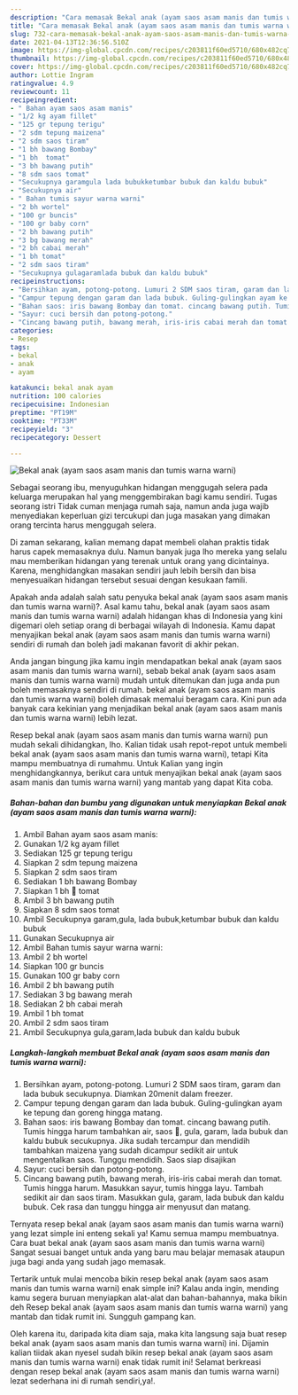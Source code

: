 ```yaml
---
description: "Cara memasak Bekal anak (ayam saos asam manis dan tumis warna warni) yang lezat dan Mudah Dibuat"
title: "Cara memasak Bekal anak (ayam saos asam manis dan tumis warna warni) yang lezat dan Mudah Dibuat"
slug: 732-cara-memasak-bekal-anak-ayam-saos-asam-manis-dan-tumis-warna-warni-yang-lezat-dan-mudah-dibuat
date: 2021-04-13T12:36:56.510Z
image: https://img-global.cpcdn.com/recipes/c203811f60ed5710/680x482cq70/bekal-anak-ayam-saos-asam-manis-dan-tumis-warna-warni-foto-resep-utama.jpg
thumbnail: https://img-global.cpcdn.com/recipes/c203811f60ed5710/680x482cq70/bekal-anak-ayam-saos-asam-manis-dan-tumis-warna-warni-foto-resep-utama.jpg
cover: https://img-global.cpcdn.com/recipes/c203811f60ed5710/680x482cq70/bekal-anak-ayam-saos-asam-manis-dan-tumis-warna-warni-foto-resep-utama.jpg
author: Lottie Ingram
ratingvalue: 4.9
reviewcount: 11
recipeingredient:
- " Bahan ayam saos asam manis"
- "1/2 kg ayam fillet"
- "125 gr tepung terigu"
- "2 sdm tepung maizena"
- "2 sdm saos tiram"
- "1 bh bawang Bombay"
- "1 bh  tomat"
- "3 bh bawang putih"
- "8 sdm saos tomat"
- "Secukupnya garamgula lada bubukketumbar bubuk dan kaldu bubuk"
- "Secukupnya air"
- " Bahan tumis sayur warna warni"
- "2 bh wortel"
- "100 gr buncis"
- "100 gr baby corn"
- "2 bh bawang putih"
- "3 bg bawang merah"
- "2 bh cabai merah"
- "1 bh tomat"
- "2 sdm saos tiram"
- "Secukupnya gulagaramlada bubuk dan kaldu bubuk"
recipeinstructions:
- "Bersihkan ayam, potong-potong. Lumuri 2 SDM saos tiram, garam dan lada bubuk secukupnya. Diamkan 20menit dalam freezer."
- "Campur tepung dengan garam dan lada bubuk. Guling-gulingkan ayam ke tepung dan goreng hingga matang."
- "Bahan saos: iris bawang Bombay dan tomat. cincang bawang putih. Tumis hingga harum tambahkan air, saos 🍅, gula, garam, lada bubuk dan kaldu bubuk secukupnya. Jika sudah tercampur dan mendidih tambahkan maizena yang sudah dicampur sedikit air untuk mengentalkan saos. Tunggu mendidih. Saos siap disajikan"
- "Sayur: cuci bersih dan potong-potong."
- "Cincang bawang putih, bawang merah, iris-iris cabai merah dan tomat. Tumis hingga harum. Masukkan sayur, tumis hingga layu. Tambah sedikit air dan saos tiram. Masukkan gula, garam, lada bubuk dan kaldu bubuk. Cek rasa dan tunggu hingga air menyusut dan matang."
categories:
- Resep
tags:
- bekal
- anak
- ayam

katakunci: bekal anak ayam 
nutrition: 100 calories
recipecuisine: Indonesian
preptime: "PT19M"
cooktime: "PT33M"
recipeyield: "3"
recipecategory: Dessert

---
```



![Bekal anak (ayam saos asam manis dan tumis warna warni)](https://img-global.cpcdn.com/recipes/c203811f60ed5710/680x482cq70/bekal-anak-ayam-saos-asam-manis-dan-tumis-warna-warni-foto-resep-utama.jpg)

Sebagai seorang ibu, menyuguhkan hidangan menggugah selera pada keluarga merupakan hal yang menggembirakan bagi kamu sendiri. Tugas seorang istri Tidak cuman menjaga rumah saja, namun anda juga wajib menyediakan keperluan gizi tercukupi dan juga masakan yang dimakan orang tercinta harus menggugah selera.

Di zaman  sekarang, kalian memang dapat membeli olahan praktis tidak harus capek memasaknya dulu. Namun banyak juga lho mereka yang selalu mau memberikan hidangan yang terenak untuk orang yang dicintainya. Karena, menghidangkan masakan sendiri jauh lebih bersih dan bisa menyesuaikan hidangan tersebut sesuai dengan kesukaan famili. 



Apakah anda adalah salah satu penyuka bekal anak (ayam saos asam manis dan tumis warna warni)?. Asal kamu tahu, bekal anak (ayam saos asam manis dan tumis warna warni) adalah hidangan khas di Indonesia yang kini digemari oleh setiap orang di berbagai wilayah di Indonesia. Kamu dapat menyajikan bekal anak (ayam saos asam manis dan tumis warna warni) sendiri di rumah dan boleh jadi makanan favorit di akhir pekan.

Anda jangan bingung jika kamu ingin mendapatkan bekal anak (ayam saos asam manis dan tumis warna warni), sebab bekal anak (ayam saos asam manis dan tumis warna warni) mudah untuk ditemukan dan juga anda pun boleh memasaknya sendiri di rumah. bekal anak (ayam saos asam manis dan tumis warna warni) boleh dimasak memalui beragam cara. Kini pun ada banyak cara kekinian yang menjadikan bekal anak (ayam saos asam manis dan tumis warna warni) lebih lezat.

Resep bekal anak (ayam saos asam manis dan tumis warna warni) pun mudah sekali dihidangkan, lho. Kalian tidak usah repot-repot untuk membeli bekal anak (ayam saos asam manis dan tumis warna warni), tetapi Kita mampu membuatnya di rumahmu. Untuk Kalian yang ingin menghidangkannya, berikut cara untuk menyajikan bekal anak (ayam saos asam manis dan tumis warna warni) yang mantab yang dapat Kita coba.

<!--inarticleads1-->

##### Bahan-bahan dan bumbu yang digunakan untuk menyiapkan Bekal anak (ayam saos asam manis dan tumis warna warni):

1. Ambil  Bahan ayam saos asam manis:
1. Gunakan 1/2 kg ayam fillet
1. Sediakan 125 gr tepung terigu
1. Siapkan 2 sdm tepung maizena
1. Siapkan 2 sdm saos tiram
1. Sediakan 1 bh bawang Bombay
1. Siapkan 1 bh 🍅 tomat
1. Ambil 3 bh bawang putih
1. Siapkan 8 sdm saos tomat
1. Ambil Secukupnya garam,gula, lada bubuk,ketumbar bubuk dan kaldu bubuk
1. Gunakan Secukupnya air
1. Ambil  Bahan tumis sayur warna warni:
1. Ambil 2 bh wortel
1. Siapkan 100 gr buncis
1. Gunakan 100 gr baby corn
1. Ambil 2 bh bawang putih
1. Sediakan 3 bg bawang merah
1. Sediakan 2 bh cabai merah
1. Ambil 1 bh tomat
1. Ambil 2 sdm saos tiram
1. Ambil Secukupnya gula,garam,lada bubuk dan kaldu bubuk




<!--inarticleads2-->

##### Langkah-langkah membuat Bekal anak (ayam saos asam manis dan tumis warna warni):

1. Bersihkan ayam, potong-potong. Lumuri 2 SDM saos tiram, garam dan lada bubuk secukupnya. Diamkan 20menit dalam freezer.
1. Campur tepung dengan garam dan lada bubuk. Guling-gulingkan ayam ke tepung dan goreng hingga matang.
1. Bahan saos: iris bawang Bombay dan tomat. cincang bawang putih. Tumis hingga harum tambahkan air, saos 🍅, gula, garam, lada bubuk dan kaldu bubuk secukupnya. Jika sudah tercampur dan mendidih tambahkan maizena yang sudah dicampur sedikit air untuk mengentalkan saos. Tunggu mendidih. Saos siap disajikan
1. Sayur: cuci bersih dan potong-potong.
1. Cincang bawang putih, bawang merah, iris-iris cabai merah dan tomat. Tumis hingga harum. Masukkan sayur, tumis hingga layu. Tambah sedikit air dan saos tiram. Masukkan gula, garam, lada bubuk dan kaldu bubuk. Cek rasa dan tunggu hingga air menyusut dan matang.




Ternyata resep bekal anak (ayam saos asam manis dan tumis warna warni) yang lezat simple ini enteng sekali ya! Kamu semua mampu membuatnya. Cara buat bekal anak (ayam saos asam manis dan tumis warna warni) Sangat sesuai banget untuk anda yang baru mau belajar memasak ataupun juga bagi anda yang sudah jago memasak.

Tertarik untuk mulai mencoba bikin resep bekal anak (ayam saos asam manis dan tumis warna warni) enak simple ini? Kalau anda ingin, mending kamu segera buruan menyiapkan alat-alat dan bahan-bahannya, maka bikin deh Resep bekal anak (ayam saos asam manis dan tumis warna warni) yang mantab dan tidak rumit ini. Sungguh gampang kan. 

Oleh karena itu, daripada kita diam saja, maka kita langsung saja buat resep bekal anak (ayam saos asam manis dan tumis warna warni) ini. Dijamin kalian tiidak akan nyesel sudah bikin resep bekal anak (ayam saos asam manis dan tumis warna warni) enak tidak rumit ini! Selamat berkreasi dengan resep bekal anak (ayam saos asam manis dan tumis warna warni) lezat sederhana ini di rumah sendiri,ya!.

